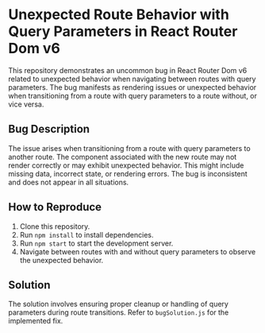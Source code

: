 # Unexpected Route Behavior with Query Parameters in React Router Dom v6

This repository demonstrates an uncommon bug in React Router Dom v6 related to unexpected behavior when navigating between routes with query parameters.  The bug manifests as rendering issues or unexpected behavior when transitioning from a route with query parameters to a route without, or vice versa.

## Bug Description

The issue arises when transitioning from a route with query parameters to another route.  The component associated with the new route may not render correctly or may exhibit unexpected behavior. This might include missing data, incorrect state, or rendering errors.  The bug is inconsistent and does not appear in all situations.

## How to Reproduce

1. Clone this repository.
2. Run `npm install` to install dependencies.
3. Run `npm start` to start the development server.
4. Navigate between routes with and without query parameters to observe the unexpected behavior.

## Solution

The solution involves ensuring proper cleanup or handling of query parameters during route transitions. Refer to `bugSolution.js` for the implemented fix.
